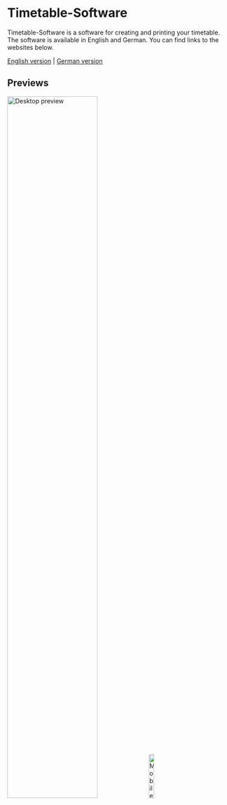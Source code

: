 # Timetable-Software
Timetable-Software is a software for creating and printing your timetable.  
The software is available in English and German. You can find links to the websites below.  
  
[English version](https://domi04151309.github.io/Timetable-Software/?lang=en) | [German version](https://domi04151309.github.io/Timetable-Software/?lang=de)

## Previews
<img alt="Desktop preview" src="https://domi04151309.github.io/images/Web/timetable-pc.jpg" width="64%"/><img alt="Mobile preview" src="https://domi04151309.github.io/images/Web/timetable-mobile.jpg" width="16%"/>
